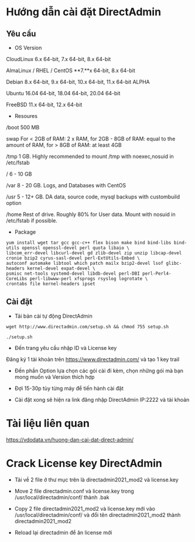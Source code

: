 # Hướng dẫn cài đặt DirectAdmin

## Yêu cầu

- OS	Version

CloudLinux	6.x 64-bit, 7.x 64-bit, 8.x 64-bit

AlmaLinux / RHEL / CentOS	**7.**x 64-bit, 8.x 64-bit

Debian	8.x 64-bit, 9.x 64-bit, 10.x 64-bit, 11.x 64-bit ALPHA

Ubuntu	16.04 64-bit, 18.04 64-bit, 20.04 64-bit

FreeBSD	11.x 64-bit, 12.x 64-bit

- Resoures

/boot	500 MB

swap	For < 2GB of RAM: 2 x RAM, for 2GB - 8GB of RAM: equal to the amount of RAM, for > 8GB of RAM: at least 4GB

/tmp 1 GB. Highly recommended to mount /tmp with noexec,nosuid in /etc/fstab	

/	6 - 10 GB

/var	8 - 20 GB. Logs, and Databases with CentOS

/usr	5 - 12+ GB. DA data, source code, mysql backups with custombuild option

/home	Rest of drive. Roughly 80% for User data. Mount with nosuid in /etc/fstab if possible.

- Package

```
yum install wget tar gcc gcc-c++ flex bison make bind bind-libs bind-utils openssl openssl-devel perl quota libaio \
libcom_err-devel libcurl-devel gd zlib-devel zip unzip libcap-devel cronie bzip2 cyrus-sasl-devel perl-ExtUtils-Embed \
autoconf automake libtool which patch mailx bzip2-devel lsof glibc-headers kernel-devel expat-devel \
psmisc net-tools systemd-devel libdb-devel perl-DBI perl-Perl4-CoreLibs perl-libwww-perl xfsprogs rsyslog logrotate \
crontabs file kernel-headers ipset
```
## Cài đặt

- Tải bản cài tự động DirectAdmin

```
wget http://www.directadmin.com/setup.sh && chmod 755 setup.sh 

./setup.sh

```

- Đến trang yêu cầu nhập ID và License key

Đăng ký 1 tài khoản trên https://www.directadmin.com/ và tạo 1 key trail

- Đến phần Option lựa chọn các gói cài đi kèm, chọn những gói mà bạn mong muốn và Version thích hợp

- Đợi 15-30p tùy từng máy để tiến hành cài đặt

- Cài đặt xong sẽ hiện ra link đăng nhập DirectAdmin IP:2222 và tài khoản 

# Tài liệu liên quan

https://vdodata.vn/huong-dan-cai-dat-direct-admin/


# Crack License key DirectAdmin

- Tải về 2 file ở thư mục trên là directadmin2021_mod2 và license.key

- Move 2 file directadmin.conf và license.key trong /usr/local/directadmin/conf/ thành .bak

- Copy 2 file directadmin2021_mod2 và license.key mới vào /usr/local/directadmin/conf/ và đổi tên directadmin2021_mod2 thành directadmin2021_mod2

- Reload lại directadmin để ăn license mới
